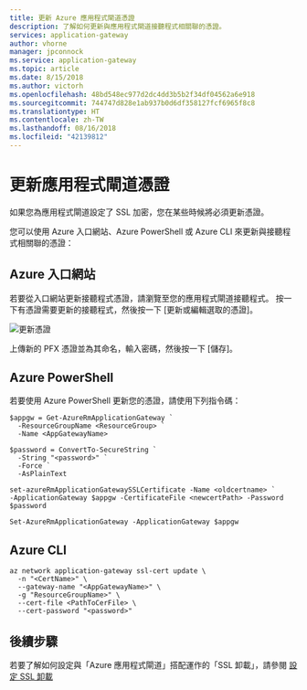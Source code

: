 ```yaml
---
title: 更新 Azure 應用程式閘道憑證
description: 了解如何更新與應用程式閘道接聽程式相關聯的憑證。
services: application-gateway
author: vhorne
manager: jpconnock
ms.service: application-gateway
ms.topic: article
ms.date: 8/15/2018
ms.author: victorh
ms.openlocfilehash: 48bd548ec977d2dc4dd3b5b2f34df04562a6e918
ms.sourcegitcommit: 744747d828e1ab937b0d6df358127fcf6965f8c8
ms.translationtype: HT
ms.contentlocale: zh-TW
ms.lasthandoff: 08/16/2018
ms.locfileid: "42139812"
---
```

# <a name="renew-application-gateway-certificates"></a>更新應用程式閘道憑證

如果您為應用程式閘道設定了 SSL 加密，您在某些時候將必須更新憑證。

您可以使用 Azure 入口網站、Azure PowerShell 或 Azure CLI 來更新與接聽程式相關聯的憑證：

## <a name="azure-portal"></a>Azure 入口網站

若要從入口網站更新接聽程式憑證，請瀏覽至您的應用程式閘道接聽程式。 按一下有憑證需要更新的接聽程式，然後按一下 [更新或編輯選取的憑證]。

![更新憑證](media/renew-certificate/ssl-cert.png)

上傳新的 PFX 憑證並為其命名，輸入密碼，然後按一下 [儲存]。

## <a name="azure-powershell"></a>Azure PowerShell

若要使用 Azure PowerShell 更新您的憑證，請使用下列指令碼：

```azurepowershell-interactive
$appgw = Get-AzureRmApplicationGateway `
  -ResourceGroupName <ResourceGroup> `
  -Name <AppGatewayName>

$password = ConvertTo-SecureString `
  -String "<password>" `
  -Force `
  -AsPlainText

set-azureRmApplicationGatewaySSLCertificate -Name <oldcertname> `
-ApplicationGateway $appgw -CertificateFile <newcertPath> -Password $password

Set-AzureRmApplicationGateway -ApplicationGateway $appgw
```
## <a name="azure-cli"></a>Azure CLI

```azurecli-interactive
az network application-gateway ssl-cert update \
  -n "<CertName>" \
  --gateway-name "<AppGatewayName>" \
  -g "ResourceGroupName>" \
  --cert-file <PathToCerFile> \
  --cert-password "<password>"
```

## <a name="next-steps"></a>後續步驟

若要了解如何設定與「Azure 應用程式閘道」搭配運作的「SSL 卸載」，請參閱 [設定 SSL 卸載](application-gateway-ssl-portal.md)
